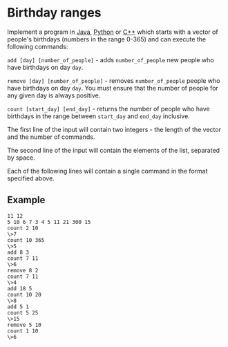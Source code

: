 # Birthday ranges

Implement a program in [Java](BirthdayRanges.java),
[Python](birthday_ranges.py) or [C++](birthday_ranges.cpp) which
starts with a vector of people's birthdays (numbers in the range 0-365)
and can execute the following commands:

`add [day] [number_of_people]` - adds `number_of_people` new people
who have birthdays on day `day`.

`remove [day] [number_of_people]` - removes `number_of_people` people
who have birthdays on day `day`. You must ensure that the number of
people for any given day is always positive.

`count [start_day] [end_day]` - returns the number of people who have
birthdays in the range between `start_day` and `end_day` inclusive.

The first line of the input will contain two integers -
the length of the vector and the number of commands.

The second line of the input will contain the elements of the list,
separated by space.

Each of the following lines will contain a single
command in the format specified above.

## Example

```
11 12
5 10 6 7 3 4 5 11 21 300 15
count 2 10
\>7
count 10 365
\>5
add 8 3
count 7 11
\>6
remove 8 2
count 7 11
\>4
add 18 5
count 10 20
\>8
add 5 1
count 5 25
\>15
remove 5 10
count 1 10
\>6
```